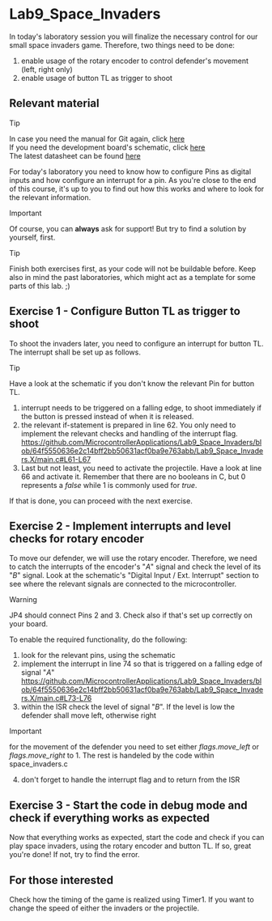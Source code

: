 # Lab9_Space_Invaders
In today's laboratory session you will finalize the necessary control for our small space invaders game.
Therefore, two things need to be done:
1. enable usage of the rotary encoder to control defender's movement (left, right only)
2. enable usage of button TL as trigger to shoot

## Relevant material
> [!TIP]
> In case you need the manual for Git again, click [here](https://github.com/MicrocontrollerApplications/Utilities/blob/main/git.md)<br>
> If you need the development board's schematic, click [here](https://raw.githubusercontent.com/MicrocontrollerApplications/Lab2_InputOutput/refs/heads/main/images/uCquick_Board_2018_01.svg)<br>
> The latest datasheet can be found [here](https://ww1.microchip.com/downloads/aemDocuments/documents/MCU08/ProductDocuments/DataSheets/PIC18%28L%29F2X-4XK22-Data-Sheet-40001412H.pdf)<br>

For today's laboratory you need to know how to configure Pins as digital inputs and how configure an interrupt for a pin. As you're close to the end of this course, it's up to you to find out how this works and where to look for the relevant information.
>[!IMPORTANT]
>Of course, you can __always__ ask for support! But try to find a solution by yourself, first.

>[!TIP]
>Finish both exercises first, as your code will not be buildable before. Keep also in mind the past laboratories, which might act as a template for some parts of this lab. ;)

## Exercise 1 - Configure Button TL as trigger to shoot
To shoot the invaders later, you need to configure an interrupt for button TL. The interrupt shall be set up as follows.

>[!TIP]
>Have a look at the schematic if you don't know the relevant Pin for button TL.

1. interrupt needs to be triggered on a falling edge, to shoot immediately if the button is pressed instead of when it is released.
2. the relevant if-statement is prepared in line 62. You only need to implement the relevant checks and handling of the interrupt flag. https://github.com/MicrocontrollerApplications/Lab9_Space_Invaders/blob/64f5550636e2c14bff2bb50631acf0ba9e763abb/Lab9_Space_Invaders.X/main.c#L61-L67
3. Last but not least, you need to activate the projectile. Have a look at line 66 and activate it. Remember that there are no booleans in C, but 0 represents a _false_ while 1 is commonly used for _true_.

If that is done, you can proceed with the next exercise.

## Exercise 2 - Implement interrupts and level checks for rotary encoder
To move our defender, we will use the rotary encoder. Therefore, we need to catch the interrupts of the encoder's "_A_" signal and check the level of its "_B_" signal. Look at the schematic's "Digital Input / Ext. Interrupt" section to see where the relevant signals are connected to the microcontroller.

> [!WARNING]
> JP4 should connect Pins 2 and 3. Check also if that's set up correctly on your board.

To enable the required functionality, do the following:
1. look for the relevant pins, using the schematic
2. implement the interrupt in line 74 so that is triggered on a falling edge of signal "_A_" https://github.com/MicrocontrollerApplications/Lab9_Space_Invaders/blob/64f5550636e2c14bff2bb50631acf0ba9e763abb/Lab9_Space_Invaders.X/main.c#L73-L76
3. within the ISR check the level of signal "_B_". If the level is low the defender shall move left, otherwise right
   
  >[!IMPORTANT]
  >for the movement of the defender you need to set either _flags.move\_left_ or _flags.move\_right_ to 1. The rest is handeled by the code within space_invaders.c

4. don't forget to handle the interrupt flag and to return from the ISR

## Exercise 3 - Start the code in debug mode and check if everything works as expected
Now that everything works as expected, start the code and check if you can play space invaders, using the rotary encoder and button TL.
If so, great you're done! If not, try to find the error.

## For those interested
Check how the timing of the game is realized using Timer1. If you want to change the speed of either the invaders or the projectile.
